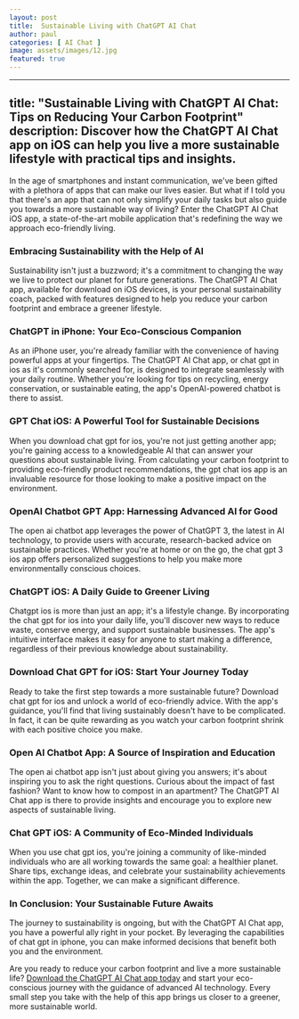 ```yaml
---
layout: post
title:  Sustainable Living with ChatGPT AI Chat
author: paul
categories: [ AI Chat ]
image: assets/images/12.jpg
featured: true
---
```


---
title: "Sustainable Living with ChatGPT AI Chat: Tips on Reducing Your Carbon Footprint"
description: Discover how the ChatGPT AI Chat app on iOS can help you live a more sustainable lifestyle with practical tips and insights.
---

In the age of smartphones and instant communication, we've been gifted with a plethora of apps that can make our lives easier. But what if I told you that there's an app that can not only simplify your daily tasks but also guide you towards a more sustainable way of living? Enter the ChatGPT AI Chat iOS app, a state-of-the-art mobile application that's redefining the way we approach eco-friendly living.

### Embracing Sustainability with the Help of AI

Sustainability isn't just a buzzword; it's a commitment to changing the way we live to protect our planet for future generations. The ChatGPT AI Chat app, available for download on iOS devices, is your personal sustainability coach, packed with features designed to help you reduce your carbon footprint and embrace a greener lifestyle.

### ChatGPT in iPhone: Your Eco-Conscious Companion

As an iPhone user, you're already familiar with the convenience of having powerful apps at your fingertips. The ChatGPT AI Chat app, or chat gpt in ios as it's commonly searched for, is designed to integrate seamlessly with your daily routine. Whether you're looking for tips on recycling, energy conservation, or sustainable eating, the app's OpenAI-powered chatbot is there to assist.

### GPT Chat iOS: A Powerful Tool for Sustainable Decisions

When you download chat gpt for ios, you're not just getting another app; you're gaining access to a knowledgeable AI that can answer your questions about sustainable living. From calculating your carbon footprint to providing eco-friendly product recommendations, the gpt chat ios app is an invaluable resource for those looking to make a positive impact on the environment.

### OpenAI Chatbot GPT App: Harnessing Advanced AI for Good

The open ai chatbot app leverages the power of ChatGPT 3, the latest in AI technology, to provide users with accurate, research-backed advice on sustainable practices. Whether you're at home or on the go, the chat gpt 3 ios app offers personalized suggestions to help you make more environmentally conscious choices.

### ChatGPT iOS: A Daily Guide to Greener Living

Chatgpt ios is more than just an app; it's a lifestyle change. By incorporating the chat gpt for ios into your daily life, you'll discover new ways to reduce waste, conserve energy, and support sustainable businesses. The app's intuitive interface makes it easy for anyone to start making a difference, regardless of their previous knowledge about sustainability.

### Download Chat GPT for iOS: Start Your Journey Today

Ready to take the first step towards a more sustainable future? Download chat gpt for ios and unlock a world of eco-friendly advice. With the app's guidance, you'll find that living sustainably doesn't have to be complicated. In fact, it can be quite rewarding as you watch your carbon footprint shrink with each positive choice you make.

### Open AI Chatbot App: A Source of Inspiration and Education

The open ai chatbot app isn't just about giving you answers; it's about inspiring you to ask the right questions. Curious about the impact of fast fashion? Want to know how to compost in an apartment? The ChatGPT AI Chat app is there to provide insights and encourage you to explore new aspects of sustainable living.

### Chat GPT iOS: A Community of Eco-Minded Individuals

When you use chat gpt ios, you're joining a community of like-minded individuals who are all working towards the same goal: a healthier planet. Share tips, exchange ideas, and celebrate your sustainability achievements within the app. Together, we can make a significant difference.

### In Conclusion: Your Sustainable Future Awaits

The journey to sustainability is ongoing, but with the ChatGPT AI Chat app, you have a powerful ally right in your pocket. By leveraging the capabilities of chat gpt in iphone, you can make informed decisions that benefit both you and the environment.

Are you ready to reduce your carbon footprint and live a more sustainable life? [Download the ChatGPT AI Chat app today](https://apps.apple.com/us/app/ai-ask-chat-with-ai-bots/id6472484891) and start your eco-conscious journey with the guidance of advanced AI technology. Every small step you take with the help of this app brings us closer to a greener, more sustainable world.